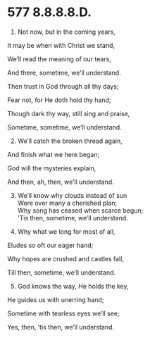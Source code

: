 # 577 8.8.8.8.D.

1.  Not now, but in the coming years,

It may be when with Christ we stand,

We’ll read the meaning of our tears,

And there, sometime, we’ll understand.

Then trust in God through all thy days;

Fear not, for He doth hold thy hand;

Though dark thy way, still sing and praise,

Sometime, sometime, we’ll understand.

2.  We’ll catch the broken thread again,

And finish what we here began;

God will the mysteries explain,

And then, ah, then, we’ll understand.

3.  We’ll know why clouds instead of sun\
Were over many a cherished plan;\
Why song has ceased when scarce begun;\
’Tis then, sometime, we’ll understand.

4.  Why what we long for most of all,

Eludes so oft our eager hand;

Why hopes are crushed and castles fall,

Till then, sometime, we’ll understand.

5.  God knows the way, He holds the key,

He guides us with unerring hand;

Sometime with tearless eyes we’ll see;

Yes, then, ’tis then, we’ll understand.

